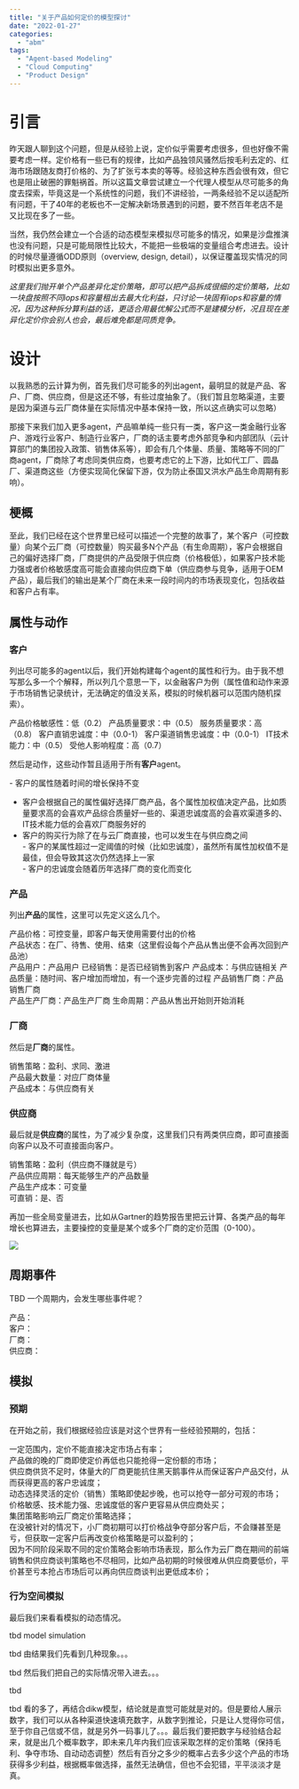 ```yaml
---
title: "关于产品如何定价的模型探讨"
date: "2022-01-27"
categories: 
  - "abm"
tags: 
  - "Agent-based Modeling"
  - "Cloud Computing"
  - "Product Design"
---
```


# 引言

昨天跟人聊到这个问题，但是从经验上说，定价似乎需要考虑很多，但也好像不需要考虑一样。定价格有一些已有的规律，比如产品独领风骚然后按毛利去定的、红海市场跟随友商打价格的、为了扩张亏本卖的等等。经验这种东西会很有效，但它也是阻止破圈的罪魁祸首。所以这篇文章尝试建立一个代理人模型从尽可能多的角度去探索，毕竟这是一个系统性的问题，我们不讲经验，一两条经验不足以适配所有问题，干了40年的老板也不一定解决新场景遇到的问题，要不然百年老店不是又比现在多了一些。

当然，我仍然会建立一个合适的动态模型来模拟尽可能多的情况，如果是沙盘推演也没有问题，只是可能局限性比较大，不能把一些极端的变量组合考虑进去。设计的时候尽量遵循ODD原则（overview, design, detail），以保证覆盖现实情况的同时模拟出更多意外。

_这里我们抛开单个产品差异化定价策略，即可以把产品拆成很细的定价策略，比如一块盘按照不同iops和容量租出去最大化利益，只讨论一块固有iops和容量的情况，因为这种拆分算利益的话，更适合用最优解公式而不是建模分析，况且现在差异化定价你会别人也会，最后难免都是同质竞争。_

# 设计

以我熟悉的云计算为例，首先我们尽可能多的列出agent，最明显的就是产品、客户、厂商、供应商，但是这还不够，有些过度抽象了。（我们暂且忽略渠道，主要是因为渠道与云厂商体量在实际情况中基本保持一致，所以这点确实可以忽略）

那接下来我们加入更多agent，产品嘛单纯一些只有一类，客户这一类金融行业客户、游戏行业客户、制造行业客户，厂商的话主要考虑外部竞争和内部团队（云计算部门的集团投入政策、销售体系等），即会有几个体量、质量、策略等不同的厂商agent，厂商除了考虑同类供应商，也要考虑它的上下游，比如代工厂、圆晶厂、渠道商这些（方便实现简化保留下游，仅为防止泰国又洪水产品生命周期有影响）。

## 梗概

至此，我们已经在这个世界里已经可以描述一个完整的故事了，某个客户（可控数量）向某个云厂商（可控数量）购买最多N个产品（有生命周期），客户会根据自己的偏好选择厂商，厂商提供的产品受限于供应商（价格极低），如果客户技术能力强或者价格敏感度高可能会直接向供应商下单（供应商参与竞争，适用于OEM产品），最后我们的输出是某个厂商在未来一段时间内的市场表现变化，包括收益和客户占有率。

## 属性与动作

### 客户

列出尽可能多的agent以后，我们开始构建每个agent的属性和行为。由于我不想写那么多一个个解释，所以列几个意思一下，以金融客户为例（属性值和动作来源于市场销售记录统计，无法确定的值没关系，模拟的时候机器可以范围内随机探索）。

产品价格敏感性：低（0.2）
产品质量要求：中（0.5）
服务质量要求：高（0.8）
客户直销忠诚度：中（0.0-1）
客户渠道销售忠诚度：中（0.0-1）
IT技术能力：中（0.5）
受他人影响程度：高（0.7）

然后是动作，这些动作暂且适用于所有**客户**agent。

\- 客户的属性随着时间的增长保持不变
- 客户会根据自己的属性偏好选择厂商产品，各个属性加权值决定产品，比如质量要求高的会喜欢产品综合质量好一些的、渠道忠诚度高的会喜欢渠道多的、IT技术能力低的会喜欢厂商服务好的
- 客户的购买行为除了在与云厂商直接，也可以发生在与供应商之间  
\- 客户的某属性超过一定阈值的时候（比如忠诚度），虽然所有属性加权值不是最佳，但会导致其这次仍然选择上一家  
\- 客户的忠诚度会随着历年选择厂商的变化而变化

### 产品

列出**产品**的属性，这里可以先定义这么几个。

产品价格：可控变量，即客户每天使用需要付出的价格  
产品状态：在厂、待售、使用、结束（这里假设每个产品从售出便不会再次回到产品池）  
产品用户：产品用户
已经销售：是否已经销售到客户
产品成本：与供应链相关
产品质量：随时间、客户增加而增加，有一个逐步完善的过程
产品销售厂商：产品销售厂商  
产品生产厂商：产品生产厂商
生命周期：产品从售出开始则开始消耗

### 厂商

然后是**厂商**的属性。

销售策略：盈利、求同、激进  
产品最大数量：对应厂商体量  
产品成本：与供应商有关

### 供应商

最后就是**供应商**的属性，为了减少复杂度，这里我们只有两类供应商，即可直接面向客户以及不可直接面向客户。

销售策略：盈利（供应商不赚就是亏）  
产品供应周期：每天能够生产的产品数量  
产品生产成本：可变量  
可直销：是、否

再加一些全局变量进去，比如从Gartner的趋势报告里把云计算、各类产品的每年增长也算进去，主要操控的变量是某个或多个厂商的定价范围（0-100）。

![](/blog/post/images/20220206004029-scaled.jpg)

## 周期事件

TBD 一个周期内，会发生哪些事件呢？

产品：  
客户：  
厂商：  
供应商：

## 模拟

### 预期

在开始之前，我们根据经验应该是对这个世界有一些经验预期的，包括：

一定范围内，定价不能直接决定市场占有率；  
产品做的晚的厂商即使定价再低也只能抢得一定份额的市场；  
供应商供货不足时，体量大的厂商更能抗住黑天鹅事件从而保证客户产品交付，从而获得更高的客户忠诚度；  
动态选择灵活的定价（销售）策略即使起步晚，也可以抢夺一部分可观的市场；  
价格敏感、技术能力强、忠诚度低的客户更容易从供应商处买；  
集团策略影响云厂商定价策略选择；  
在没被针对的情况下，小厂商初期可以打价格战争夺部分客户后，不会赚甚至是亏，但获取一定客户后再改变价格策略是可以盈利的；  
因为不同阶段采取不同的定价策略会影响市场表现，那么作为云厂商在期间的前端销售和供应商谈判策略也不尽相同，比如产品初期的时候很难从供应商要低价，平价甚至亏本抢占市场后可以再向供应商谈判出更低成本价；

### 行为空间模拟

最后我们来看看模拟的动态情况。

tbd model simulation

tbd 由结果我们先看到几种现象。。。

tbd 然后我们把自己的实际情况带入进去。。。

tbd

tbd 看的多了，再结合dikw模型，结论就是直觉可能就是对的。但是要给人展示数字，我们可以从各种渠道快速填充数字，从数字到推论，只是让人觉得你可信，至于你自己信或不信，就是另外一码事儿了。。。最后我们要把数字与经验结合起来，就是出几个概率数字，即未来几年内我们应该采取怎样的定价策略（保持毛利、争夺市场、自动动态调整）然后有百分之多少的概率占去多少这个产品的市场获得多少利益，根据概率做选择，虽然无法确信，但也不会犯错，平平淡淡才是真。
